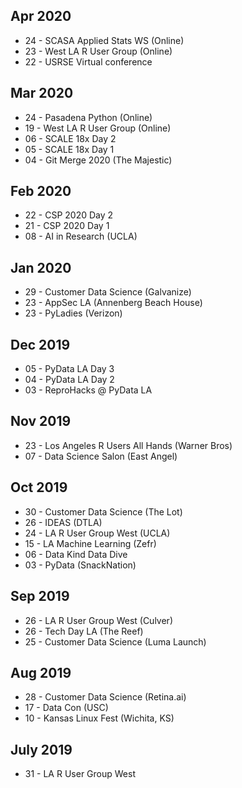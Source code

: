 <!-- njnmdoc:  title="Events"  -->

## Apr 2020

  * 24 - SCASA Applied Stats WS (Online)
  * 23 - West LA R User Group (Online)
  * 22 - USRSE Virtual conference

## Mar 2020

  * 24 - Pasadena Python (Online)
  * 19 - West LA R User Group (Online)
  * 06 - SCALE 18x Day 2
  * 05 - SCALE 18x Day 1
  * 04 - Git Merge 2020 (The Majestic)

## Feb 2020

  * 22 - CSP 2020 Day 2
  * 21 - CSP 2020 Day 1
  * 08 - AI in Research (UCLA)

## Jan 2020

  * 29 - Customer Data Science (Galvanize)
  * 23 - AppSec LA (Annenberg Beach House)
  * 23 - PyLadies (Verizon)

## Dec 2019

  * 05 - PyData LA Day 3
  * 04 - PyData LA Day 2
  * 03 - ReproHacks @ PyData LA

## Nov 2019

  * 23 - Los Angeles R Users All Hands (Warner Bros)
  * 07 - Data Science Salon (East Angel)

## Oct 2019

  * 30 - Customer Data Science (The Lot)
  * 26 - IDEAS (DTLA)
  * 24 - LA R User Group West (UCLA)
  * 15 - LA Machine Learning (Zefr)
  * 06 - Data Kind Data Dive
  * 03 - PyData (SnackNation)

## Sep 2019

  * 26 - LA R User Group West (Culver)
  * 26 - Tech Day LA (The Reef)
  * 25 - Customer Data Science (Luma Launch)

## Aug 2019

  * 28 - Customer Data Science (Retina.ai)
  * 17 - Data Con (USC)
  * 10 - Kansas Linux Fest (Wichita, KS)

## July 2019

  * 31 - LA R User Group West
